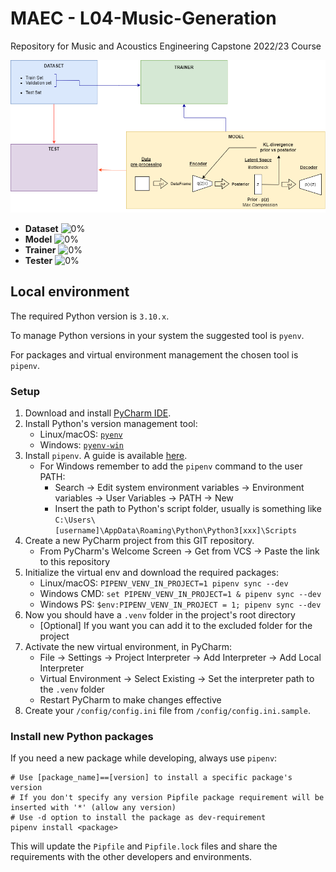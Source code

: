 # MAEC - L04-Music-Generation
Repository for Music and Acoustics Engineering Capstone 2022/23 Course

![Elements scheme](resources/images/elements_scheme.png)

- **Dataset** ![0%](https://progress-bar.dev/0)
- **Model** ![0%](https://progress-bar.dev/0)
- **Trainer** ![0%](https://progress-bar.dev/0)
- **Tester** ![0%](https://progress-bar.dev/0)

## Local environment

The required Python version is `3.10.x`.

To manage Python versions in your system the suggested tool is `pyenv`.

For packages and virtual environment management the chosen tool is `pipenv`.

### Setup
1. Download and install [PyCharm IDE](https://www.jetbrains.com/pycharm/download/#section=linux).
2. Install Python's version management tool:
   - Linux/macOS: [`pyenv`](https://github.com/pyenv/pyenv)
   - Windows: [`pyenv-win`](https://github.com/pyenv-win/pyenv-win)
3. Install `pipenv`. A guide is available [here](https://pipenv.pypa.io/en/latest/installation/).
   - For Windows remember to add the `pipenv` command to the user PATH:
     - Search &rarr; Edit system environment variables &rarr; Environment variables &rarr; User Variables &rarr; PATH &rarr; New
     - Insert the path to Python's script folder, usually is something like `C:\Users\[username]\AppData\Roaming\Python\Python3[xxx]\Scripts` 
4. Create a new PyCharm project from this GIT repository.
    - From PyCharm's Welcome Screen &rarr; Get from VCS &rarr; Paste the link to this repository
5. Initialize the virtual env and download the required packages:
   - Linux/macOS: `PIPENV_VENV_IN_PROJECT=1 pipenv sync --dev`
   - Windows CMD: `set PIPENV_VENV_IN_PROJECT=1 & pipenv sync --dev`
   - Windows PS: `$env:PIPENV_VENV_IN_PROJECT = 1; pipenv sync --dev`
6. Now you should have a `.venv` folder in the project's root directory
   - [Optional] If you want you can add it to the excluded folder for the project
7. Activate the new virtual environment, in PyCharm:
   - File &rarr; Settings &rarr; Project Interpreter &rarr; Add Interpreter &rarr; Add Local Interpreter
   - Virtual Environment &rarr; Select Existing &rarr; Set the interpreter path to the `.venv` folder
   - Restart PyCharm to make changes effective
8. Create your `/config/config.ini` file from `/config/config.ini.sample`.

### Install new Python packages
If you need a new package while developing, always use `pipenv`:
```shell script
# Use [package_name]==[version] to install a specific package's version 
# If you don't specify any version Pipfile package requirement will be inserted with '*' (allow any version)
# Use -d option to install the package as dev-requirement
pipenv install <package>
```
This will update the `Pipfile` and `Pipfile.lock` files and share the requirements with the other developers and 
environments.
